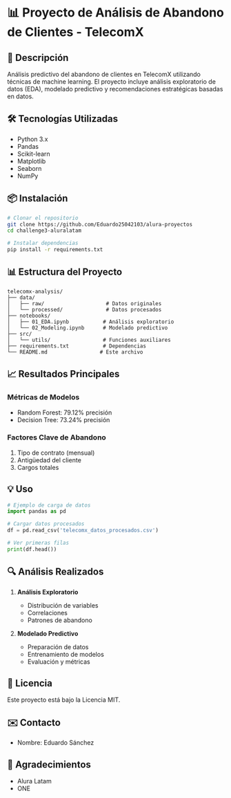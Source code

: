 # 📊 Proyecto de Análisis de Abandono de Clientes - TelecomX

## 📌 Descripción
Análisis predictivo del abandono de clientes en TelecomX utilizando técnicas de machine learning. El proyecto incluye análisis exploratorio de datos (EDA), modelado predictivo y recomendaciones estratégicas basadas en datos.

## 🛠️ Tecnologías Utilizadas
- Python 3.x
- Pandas
- Scikit-learn
- Matplotlib
- Seaborn
- NumPy

## 📦 Instalación

```bash
# Clonar el repositorio
git clone https://github.com/Eduardo25042103/alura-proyectos
cd challenge3-aluralatam

# Instalar dependencias
pip install -r requirements.txt
```

## 📊 Estructura del Proyecto

```plaintext
telecomx-analysis/
├── data/
│   ├── raw/                    # Datos originales
│   └── processed/              # Datos procesados
├── notebooks/
│   ├── 01_EDA.ipynb           # Análisis exploratorio
│   └── 02_Modeling.ipynb      # Modelado predictivo
├── src/
│   └── utils/                 # Funciones auxiliares
├── requirements.txt           # Dependencias
└── README.md                 # Este archivo
```

## 📈 Resultados Principales

### Métricas de Modelos
- Random Forest: 79.12% precisión
- Decision Tree: 73.24% precisión

### Factores Clave de Abandono
1. Tipo de contrato (mensual)
2. Antigüedad del cliente
3. Cargos totales

## 💡 Uso

```python
# Ejemplo de carga de datos
import pandas as pd

# Cargar datos procesados
df = pd.read_csv('telecomx_datos_procesados.csv')

# Ver primeras filas
print(df.head())
```

## 🔍 Análisis Realizados

1. **Análisis Exploratorio**
   - Distribución de variables
   - Correlaciones
   - Patrones de abandono

2. **Modelado Predictivo**
   - Preparación de datos
   - Entrenamiento de modelos
   - Evaluación y métricas

## 📝 Licencia
Este proyecto está bajo la Licencia MIT.

## ✉️ Contacto
- Nombre: Eduardo Sánchez


## 🙏 Agradecimientos
- Alura Latam
- ONE